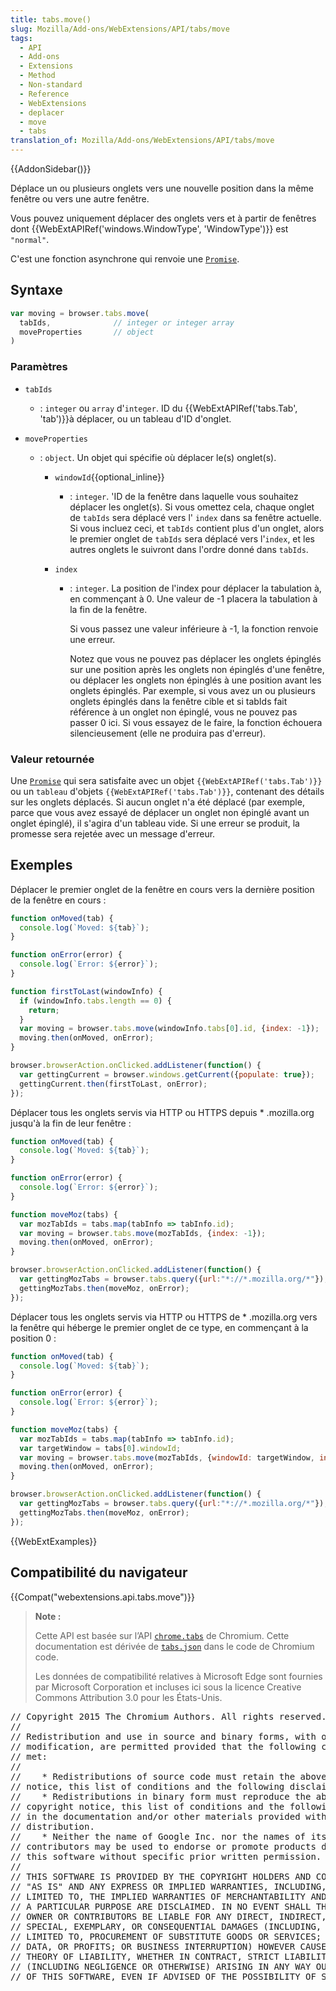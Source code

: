 ```yaml
---
title: tabs.move()
slug: Mozilla/Add-ons/WebExtensions/API/tabs/move
tags:
  - API
  - Add-ons
  - Extensions
  - Method
  - Non-standard
  - Reference
  - WebExtensions
  - deplacer
  - move
  - tabs
translation_of: Mozilla/Add-ons/WebExtensions/API/tabs/move
---
```

{{AddonSidebar()}}

Déplace un ou plusieurs onglets vers une nouvelle position dans la même fenêtre ou vers une autre fenêtre.

Vous pouvez uniquement déplacer des onglets vers et à partir de fenêtres dont {{WebExtAPIRef('windows.WindowType', 'WindowType')}} est `"normal"`.

C'est une fonction asynchrone qui renvoie une [`Promise`](/fr/docs/Web/JavaScript/Reference/Objets_globaux/Promise).

## Syntaxe

```js
var moving = browser.tabs.move(
  tabIds,              // integer or integer array
  moveProperties       // object
)
```

### Paramètres

- `tabIds`
  - : `integer` ou `array` d'`integer`. ID du {{WebExtAPIRef('tabs.Tab', 'tab')}}à déplacer, ou un tableau d'ID d'onglet.
- `moveProperties`

  - : `object`. Un objet qui spécifie où déplacer le(s) onglet(s).

    - `windowId`{{optional_inline}}
      - : `integer`. 'ID de la fenêtre dans laquelle vous souhaitez déplacer les onglet(s). Si vous omettez cela, chaque onglet de `tabIds` sera déplacé vers l' `index` dans sa fenêtre actuelle. Si vous incluez ceci, et `tabIds` contient plus d'un onglet, alors le premier onglet de `tabIds` sera déplacé vers l'`index`, et les autres onglets le suivront dans l'ordre donné dans `tabIds`.
    - `index`

      - : `integer`. La position de l'index pour déplacer la tabulation à, en commençant à 0. Une valeur de -1 placera la tabulation à la fin de la fenêtre.

        Si vous passez une valeur inférieure à -1, la fonction renvoie une erreur.

        Notez que vous ne pouvez pas déplacer les onglets épinglés sur une position après les onglets non épinglés d'une fenêtre, ou déplacer les onglets non épinglés à une position avant les onglets épinglés. Par exemple, si vous avez un ou plusieurs onglets épinglés dans la fenêtre cible et si tabIds fait référence à un onglet non épinglé, vous ne pouvez pas passer 0 ici. Si vous essayez de le faire, la fonction échouera silencieusement (elle ne produira pas d'erreur).

### Valeur retournée

Une [`Promise`](/fr/docs/Web/JavaScript/Reference/Objets_globaux/Promise) qui sera satisfaite avec un objet `{{WebExtAPIRef('tabs.Tab')}}` ou un `tableau` d'objets `{{WebExtAPIRef('tabs.Tab')}}`, contenant des détails sur les onglets déplacés. Si aucun onglet n'a été déplacé (par exemple, parce que vous avez essayé de déplacer un onglet non épinglé avant un onglet épinglé), il s'agira d'un tableau vide. Si une erreur se produit, la promesse sera rejetée avec un message d'erreur.

## Exemples

Déplacer le premier onglet de la fenêtre en cours vers la dernière position de la fenêtre en cours :

```js
function onMoved(tab) {
  console.log(`Moved: ${tab}`);
}

function onError(error) {
  console.log(`Error: ${error}`);
}

function firstToLast(windowInfo) {
  if (windowInfo.tabs.length == 0) {
    return;
  }
  var moving = browser.tabs.move(windowInfo.tabs[0].id, {index: -1});
  moving.then(onMoved, onError);
}

browser.browserAction.onClicked.addListener(function() {
  var gettingCurrent = browser.windows.getCurrent({populate: true});
  gettingCurrent.then(firstToLast, onError);
});
```

Déplacer tous les onglets servis via HTTP ou HTTPS depuis \* .mozilla.org jusqu'à la fin de leur fenêtre :

```js
function onMoved(tab) {
  console.log(`Moved: ${tab}`);
}

function onError(error) {
  console.log(`Error: ${error}`);
}

function moveMoz(tabs) {
  var mozTabIds = tabs.map(tabInfo => tabInfo.id);
  var moving = browser.tabs.move(mozTabIds, {index: -1});
  moving.then(onMoved, onError);
}

browser.browserAction.onClicked.addListener(function() {
  var gettingMozTabs = browser.tabs.query({url:"*://*.mozilla.org/*"});
  gettingMozTabs.then(moveMoz, onError);
});
```

Déplacer tous les onglets servis via HTTP ou HTTPS de \* .mozilla.org vers la fenêtre qui héberge le premier onglet de ce type, en commençant à la position 0 :

```js
function onMoved(tab) {
  console.log(`Moved: ${tab}`);
}

function onError(error) {
  console.log(`Error: ${error}`);
}

function moveMoz(tabs) {
  var mozTabIds = tabs.map(tabInfo => tabInfo.id);
  var targetWindow = tabs[0].windowId;
  var moving = browser.tabs.move(mozTabIds, {windowId: targetWindow, index: 0});
  moving.then(onMoved, onError);
}

browser.browserAction.onClicked.addListener(function() {
  var gettingMozTabs = browser.tabs.query({url:"*://*.mozilla.org/*"});
  gettingMozTabs.then(moveMoz, onError);
});
```

{{WebExtExamples}}

## Compatibilité du navigateur

{{Compat("webextensions.api.tabs.move")}}

> **Note :**
>
> Cette API est basée sur l’API [`chrome.tabs`](https://developer.chrome.com/extensions/tabs#method-executeScript) de Chromium. Cette documentation est dérivée de [`tabs.json`](https://chromium.googlesource.com/chromium/src/+/master/chrome/common/extensions/api/tabs.json) dans le code de Chromium code.
>
> Les données de compatibilité relatives à Microsoft Edge sont fournies par Microsoft Corporation et incluses ici sous la licence Creative Commons Attribution 3.0 pour les États-Unis.

<div class="hidden"><pre>// Copyright 2015 The Chromium Authors. All rights reserved.
//
// Redistribution and use in source and binary forms, with or without
// modification, are permitted provided that the following conditions are
// met:
//
//    * Redistributions of source code must retain the above copyright
// notice, this list of conditions and the following disclaimer.
//    * Redistributions in binary form must reproduce the above
// copyright notice, this list of conditions and the following disclaimer
// in the documentation and/or other materials provided with the
// distribution.
//    * Neither the name of Google Inc. nor the names of its
// contributors may be used to endorse or promote products derived from
// this software without specific prior written permission.
//
// THIS SOFTWARE IS PROVIDED BY THE COPYRIGHT HOLDERS AND CONTRIBUTORS
// "AS IS" AND ANY EXPRESS OR IMPLIED WARRANTIES, INCLUDING, BUT NOT
// LIMITED TO, THE IMPLIED WARRANTIES OF MERCHANTABILITY AND FITNESS FOR
// A PARTICULAR PURPOSE ARE DISCLAIMED. IN NO EVENT SHALL THE COPYRIGHT
// OWNER OR CONTRIBUTORS BE LIABLE FOR ANY DIRECT, INDIRECT, INCIDENTAL,
// SPECIAL, EXEMPLARY, OR CONSEQUENTIAL DAMAGES (INCLUDING, BUT NOT
// LIMITED TO, PROCUREMENT OF SUBSTITUTE GOODS OR SERVICES; LOSS OF USE,
// DATA, OR PROFITS; OR BUSINESS INTERRUPTION) HOWEVER CAUSED AND ON ANY
// THEORY OF LIABILITY, WHETHER IN CONTRACT, STRICT LIABILITY, OR TORT
// (INCLUDING NEGLIGENCE OR OTHERWISE) ARISING IN ANY WAY OUT OF THE USE
// OF THIS SOFTWARE, EVEN IF ADVISED OF THE POSSIBILITY OF SUCH DAMAGE.
</pre></div>
